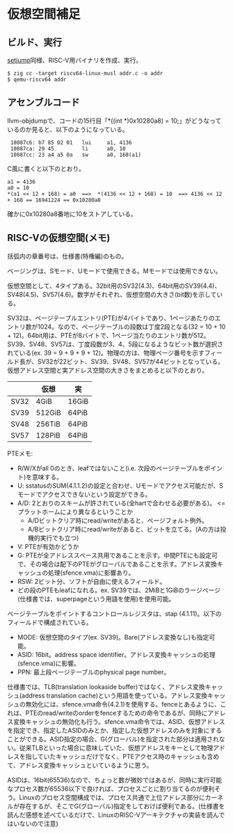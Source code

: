 # 仮想空間補足

## ビルド、実行

[setjump](https://github.com/oda-g/OS-blog/tree/main/setjmp)同様、RISC-V用バイナリを作成、実行。

```
$ zig cc -target riscv64-linux-musl addr.c -o addr
$ qemu-riscv64 addr
```

## アセンブルコード

llvm-objdumpで、コードの15行目「*((int *)0x10280a8) = 10;」がどうなっているのか見ると、以下のようになっている。

```
 10087c6: b7 85 02 01   lui     a1, 4136
 10087ca: 29 45         li      a0, 10
 10087cc: 23 a4 a5 0a   sw      a0, 168(a1)
```

C風に書くと以下のとおり。
```
a1 = 4136
a0 = 10
*(a1 << 12 + 168) = a0  ==>  *(4136 << 12 + 168) = 10  ==> 4136 << 12 + 168 == 16941224 == 0x10280a8
```

確かに0x10280a8番地に10をストアしている。

## RISC-Vの仮想空間(メモ)

括弧内の章番号は、仕様書(特権編)のもの。

ページングは、Sモード、Uモードで使用できる。Mモードでは使用できない。

仮想空間として、4タイプある。32bit用のSV32(4.3)、64bit用のSV39(4.4)、SV48(4.5)、SV57(4.6)。数字がそれぞれ、仮想空間の大きさ(bit数)を示している。

SV32は、ページテーブルエントリ(PTE)が4バイトであり、1ページあたりのエントリ数が1024。なので、ページテーブルの段数は丁度2段となる(32 = 10 + 10 + 12)。64bit用は、PTEが8バイトで、1ページ当たりのエントリ数が512。SV39、SV48、SV57は、丁度段数が3、4、5段になるようなビット数が選択されている(ex. 39 = 9 + 9 + 9 + 12)。物理の方は、物理ページ番号を示すフィールド長が、SV32が22ビット、SV39、SV48、SV57が44ビットとなっている。仮想アドレス空間と実アドレス空間の大きさをまとめると以下のとおり。

| |仮想|実|
|--|--|--|
|SV32|4GiB|16GiB|
|SV39|512GiB|64PiB|
|SV48|256TiB|64PiB|
|SV57|128PiB|64PiB|

PTEメモ:
- R/W/Xがall 0のとき、leafではないこと(i.e. 次段のページテーブルをポイント)を意味する。
- U: sstatusのSUM(4.1.1.2)の設定と合わせ、Uモードでアクセス可能だが、Sモードでアクセスできないという設定ができる。
- A/D: 2とおりのスキームが許されている(全hartで合わせる必要がある)。 <= プラットホームにより異なるということか
  - A/Dビットクリア時にread/writeがあると、ページフォルト例外。
  - A/Bビットクリア時にread/writeがあると、ビットを立てる。(Aの方は投機的実行でも立つ)
- V: PTEが有効かどうか
- G: PTEが全アドレススペース共用であることを示す。中間PTEにも設定可で、その場合は配下のPTEがグローバルであることを示す。アドレス変換キャッシュの処理(sfence.vma)に影響あり。
- RSW: 2ビット分、ソフトが自由に使えるフィールド。
- どの段のPTEもleafになれる。ex. SV39では、2MiBと1GiBのラージページ(仕様書では、superpageという用語を使用)を使用可能。

ページテーブルをポイントするコントロールレジスタは、stap (4.1.11)。以下のフィールドで構成されている。
- MODE: 仮想空間のタイプ(ex. SV39)。Bare(アドレス変換なし)も指定可能。
- ASID: 16bit。address space identifier。アドレス変換キャッシュの処理(sfence.vma)に影響。
- PPN: 最上段ページテーブルのphysical page number。

仕様書では、TLB(translation lookaside buffer)ではなく、アドレス変換キャッシュ(address translation cache)という用語を使っている。アドレス変換キャッシュの無効化には、sfence.vma命令(4.2.1)を使用する。fenceとあるように、これは、PTEのread/writeのorderをfenceするための命令であるが、同時にアドレス変換キャッシュの無効化も行う。sfence.vma命令では、ASID、仮想アドレスを指定でき、指定したASIDのみとか、指定した仮想アドレスのみを対象にすることができる。ASID指定の場合、G(グローバル)を指定された部分は適用されない。従来TLBといった場合に意味していた、仮想アドレスをキーとして物理アドレスを指していたキャッシュだけでなく、PTEアクセス時のキャッシュも含めて、アドレス変換キャッシュといているように思う。

ASIDは、16bit(65536)なので、ちょっと数が微妙ではあるが、同時に実行可能なプロセス数が65536以下で良ければ、プロセスごとに割り当てるのが便利そう。Linuxのプロセス空間構成では、プロセス共通で上位アドレス部分にカーネルが存在するが、そこでG(グローバル)指定をしておけば便利である。(仕様書を読んだ感想を述べているだけで、LinuxのRISC-Vアーキテクチャの実装を読んではいないので注意)
